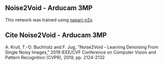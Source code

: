 ## Noise2Void - Arducam 3MP
This network was trained using [napari-n2v](https://pypi.org/project/napari-n2v/).

## Cite Noise2Void - Arducam 3MP
A. Krull, T.-O. Buchholz and F. Jug, "Noise2Void - Learning Denoising From Single Noisy Images," 2019 IEEE/CVF Conference on Computer Vision and Pattern Recognition  (CVPR), 2019, pp. 2124-2132